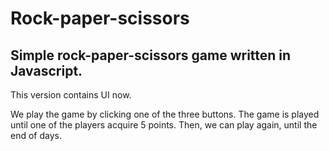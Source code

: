 # Rock-paper-scissors
## Simple rock-paper-scissors game written in Javascript.
This version contains UI now.

We play the game by clicking one of the three buttons.
The game is played until one of the players acquire 5 points.
Then, we can play again, until the end of days.
